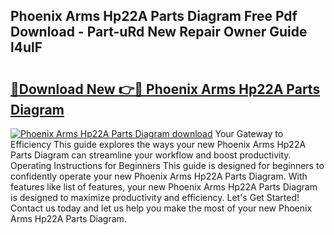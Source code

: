 ## Phoenix Arms Hp22A Parts Diagram Free Pdf Download - Part-uRd New Repair Owner Guide l4ulF

# <h2><a href="http://dfl7g7.blite.top/?on=Phoenix+Arms+Hp22A+Parts+Diagram">🔗Download New 👉🔴 Phoenix Arms Hp22A Parts Diagram</a></h2>

[![Phoenix Arms Hp22A Parts Diagram download](https://i.imgur.com/lujVjoI.png)](http://dfl7g7.blite.top/?on=Phoenix+Arms+Hp22A+Parts+Diagram)
Your Gateway to Efficiency This guide explores the ways your new Phoenix Arms Hp22A Parts Diagram can streamline your workflow and boost productivity. Operating Instructions for Beginners This guide is designed for beginners to confidently operate your new Phoenix Arms Hp22A Parts Diagram. With features like list of features, your new Phoenix Arms Hp22A Parts Diagram is designed to maximize productivity and efficiency. Let's Get Started! Contact us today and let us help you make the most of your new Phoenix Arms Hp22A Parts Diagram.
